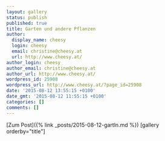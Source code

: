 ```yaml
---
layout: gallery
status: publish
published: true
title: Garten und andere Pflanzen
author:
  display_name: cheesy
  login: cheesy
  email: christine@cheesy.at
  url: http://www.cheesy.at/
author_login: cheesy
author_email: christine@cheesy.at
author_url: http://www.cheesy.at/
wordpress_id: 25908
wordpress_url: http://www.cheesy.at/?page_id=25908
date: '2015-08-12 13:55:15 +0100'
date_gmt: '2015-08-12 11:55:15 +0100'
categories: []
comments: []
---
```


[Zum Post]({% link _posts/2015-08-12-gartln.md %})
[gallery orderby="title"]
